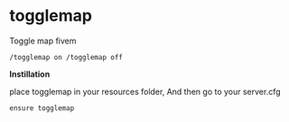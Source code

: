 # togglemap
Toggle map fivem


```/togglemap on /togglemap off```

**Instillation**

 place togglemap in your resources folder, And then go to your server.cfg

```ensure togglemap```
